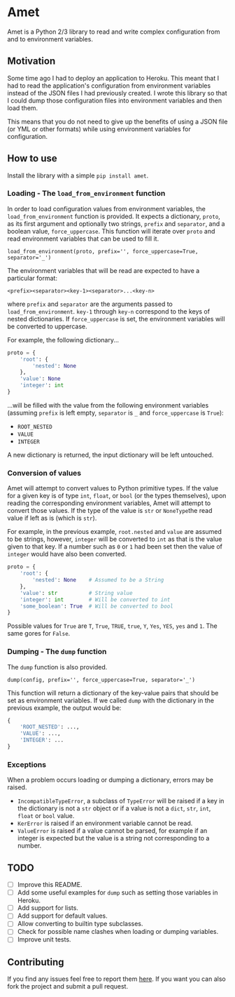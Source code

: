 # Amet 

Amet is a Python 2/3 library to read and write complex configuration from and to environment variables.

## Motivation

Some time ago I had to deploy an application to Heroku. This meant that I had to read the application's configuration from environment variables instead of the JSON files I had previously created. I wrote this library so that I could dump those configuration files into
environment variables and then load them. 

This means that you do not need to give up the benefits of using a JSON file (or YML or other formats) while using environment variables for configuration.

## How to use

Install the library with a simple `pip install amet`.

### Loading - The `load_from_environment` function

In order to load configuration values from environment variables, the `load_from_environment` function is provided. It expects a dictionary, `proto`, as its first argument and optionally two strings, `prefix` and `separator`, and a boolean value, `force_uppercase`. This function will iterate over `proto` and read environment variables that can be used to fill it.

`load_from_environment(proto, prefix='', force_uppercase=True, separator='_')`

The environment variables that will be read are expected to have a particular format: 

`<prefix><separator><key-1><separator>...<key-n>`

where `prefix` and `separator` are the arguments passed to `load_from_environment`. `key-1` through `key-n` correspond to the keys of nested dictionaries. If `force_uppercase` is set, the environment variables will be converted to uppercase.

For example, the following dictionary...

```python
proto = {
	'root': {
		'nested': None
	},
	'value': None
	'integer': int
}
```

...will be filled with the value from the following environment variables (assuming `prefix` is left empty, `separator` is `_` and `force_uppercase` is `True`):

* `ROOT_NESTED`
* `VALUE`
* `INTEGER`

A new dictionary is returned, the input dictionary will be left untouched.

### Conversion of values

Amet will attempt to convert values to Python primitive types. If the value for a given key is of type `int`, `float`, or `bool` (or the types themselves), upon reading the corresponding environment variables, Amet will attempt to convert those values. If the type of the value is `str` or `NoneType`the read value if left as is (which is `str`).

For example, in the previous example, `root.nested` and `value` are assumed to be strings, however, `integer` will be converted to `int` as that is the value given to that key. If a number such as `0` or `1` had been set then the value of `integer` would have also been converted.

```python
proto = {
    'root': {
        'nested': None    # Assumed to be a String
    },
    'value': str          # String value
    'integer': int        # Will be converted to int
    'some_boolean': True  # Will be converted to bool
}
```

Possible values for `True` are `T`, `True`, `TRUE`, `true`, `Y`, `Yes`, `YES`, `yes` and `1`. The same gores for `False`.

### Dumping - The `dump` function

The `dump` function is also provided. 

`dump(config, prefix='', force_uppercase=True, separator='_')`

This function will return a dictionary of the key-value pairs that should be set as environment variables. If we called `dump` with the dictionary in the previous example, the output would be:

```python
{
	'ROOT_NESTED': ...,
	'VALUE': ...,
	'INTEGER': ...
}
```

### Exceptions

When a problem occurs loading or dumping a dictionary, errors may be raised.

* `IncompatibleTypeError`, a subclass of `TypeError` will be raised if a key in the dictionary is not a `str` object or if a value is not a `dict`, `str`, `int`, `float` or `bool` value.
* `KerError` is raised if an environment variable cannot be read.
* `ValueError` is raised if a value cannot be parsed, for example if an integer is expected but the value is a string not corresponding to a number.

## TODO

- [ ] Improve this README.
- [ ] Add some useful examples for `dump` such as setting those variables in Heroku.
- [ ] Add support for lists.
- [ ] Add support for default values.
- [ ] Allow converting to builtin type subclasses.
- [ ] Check for possible name clashes when loading or dumping variables.
- [ ] Improve unit tests.

## Contributing

If you find any issues feel free to report them [here](https://github.com/maurodec/amet/issues/new). If you want you can also fork the project and submit a pull request.